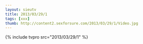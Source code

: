 ```yaml
--- 
layout: sieutv
title: 2013/03/29/1
tags: [xxx]
thumb: http://content2.sexforsure.com/2013/03/29/1/Video.jpg
---
```

{% include tvpro src="2013/03/29/1" %} 
